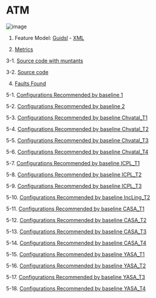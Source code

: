 # ATM

![image](https://raw.githubusercontent.com/fischerJF/Community-wide-Dataset-of-Configurable-Systems/master/featureModel/ATM.JPG)

1. Feature Model: [Guidsl](https://github.com/fischerJF/Community-wide-Dataset-of-Configurable-Systems/blob/master/workspace_IncLing/ATM/modified-model.m) - [XML](https://github.com/fischerJF/Community-wide-Dataset-of-Configurable-Systems/blob/master/workspace_IncLing/ATM/model.xml)

2. [Metrics](https://github.com/fischerJF/Community-wide-Dataset-of-Configurable-Systems/blob/master/metrics/ATM.csv)

3-1. [Source code with muntants](https://github.com/fischerJF/Community-wide-Dataset-of-Configurable-Systems/tree/master/workspace_IncLing/ATM)

3-2. [Source code](https://github.com/fischerJF/Community-wide-Dataset-of-Configurable-Systems/tree/master/workspace_IncLing/ATM)

4. [Faults Found](https://github.com/fischerJF/Community-wide-Dataset-of-Configurable-Systems/tree/master/failuresFound/)

5-1. [Configurations Recommended by baseline 1](https://github.com/fischerJF/Community-wide-Dataset-of-Configurable-Systems/Tools/All_valid_conf/ATM)

5-2. [Configurations Recommended by baseline 2](https://github.com/fischerJF/Community-wide-Dataset-of-Configurable-Systems/Tools/RANDOM/ATM)

5-3. [Configurations Recommended by baseline Chvatal_T1](https://github.com/fischerJF/Community-wide-Dataset-of-Configurable-Systems/Tools/Chvatal_T1/ATM)

5-4. [Configurations Recommended by baseline Chvatal_T2](https://github.com/fischerJF/Community-wide-Dataset-of-Configurable-Systems/Tools/Chvatal/ATM)

5-5. [Configurations Recommended by baseline Chvatal_T3](https://github.com/fischerJF/Community-wide-Dataset-of-Configurable-Systems/Tools/Chvatal_T3/ATM)

5-6. [Configurations Recommended by baseline Chvatal_T4](https://github.com/fischerJF/Community-wide-Dataset-of-Configurable-Systems/Tools/Chvatal_T4/ATM)

5-7. [Configurations Recommended by baseline ICPL_T1](https://github.com/fischerJF/Community-wide-Dataset-of-Configurable-Systems/Tools/ICPL_T1/ATM)

5-8. [Configurations Recommended by baseline ICPL_T2](https://github.com/fischerJF/Community-wide-Dataset-of-Configurable-Systems/Tools/ICPL/ATM)

5-9. [Configurations Recommended by baseline ICPL_T3](https://github.com/fischerJF/Community-wide-Dataset-of-Configurable-Systems/Tools/ICPL_T3/ATM)

5-10. [Configurations Recommended by baseline IncLing_T2](https://github.com/fischerJF/Community-wide-Dataset-of-Configurable-Systems/Tools/IncLing/ATM)

5-11. [Configurations Recommended by baseline CASA_T1](https://github.com/fischerJF/Community-wide-Dataset-of-Configurable-Systems/Tools/CASA_T1/ATM/products/ATM)

5-12. [Configurations Recommended by baseline CASA_T2](https://github.com/fischerJF/Community-wide-Dataset-of-Configurable-Systems/Tools/CASA_T2/ATM/products/ATM)

5-13. [Configurations Recommended by baseline CASA_T3](https://github.com/fischerJF/Community-wide-Dataset-of-Configurable-Systems/Tools/CASA_T3/ATM/products/ATM)

5-14. [Configurations Recommended by baseline CASA_T4](https://github.com/fischerJF/Community-wide-Dataset-of-Configurable-Systems/Tools/CASA_T4/ATM/products/ATM)

5-15. [Configurations Recommended by baseline YASA_T1](https://github.com/fischerJF/Community-wide-Dataset-of-Configurable-Systems/Tools/YASA_T1/ATM/products/ATM)

5-16. [Configurations Recommended by baseline YASA_T2](https://github.com/fischerJF/Community-wide-Dataset-of-Configurable-Systems/Tools/YASA_T2/ATM/products/ATM)

5-17. [Configurations Recommended by baseline YASA_T3](https://github.com/fischerJF/Community-wide-Dataset-of-Configurable-Systems/Tools/YASA_T3/ATM/products/ATM)

5-18. [Configurations Recommended by baseline YASA_T4](https://github.com/fischerJF/Community-wide-Dataset-of-Configurable-Systems/Tools/YASA_T4/ATM/products/ATM)
